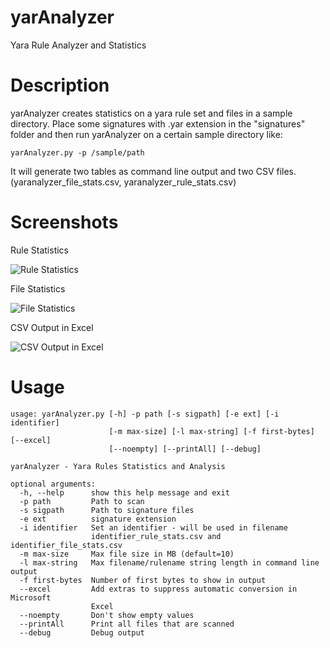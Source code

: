 # yarAnalyzer
Yara Rule Analyzer and Statistics

# Description
yarAnalyzer creates statistics on a yara rule set and files in a sample directory. Place some signatures with .yar extension in the "signatures" folder and then run yarAnalyzer on a certain sample directory like:

```yarAnalyzer.py -p /sample/path```

It will generate two tables as command line output and two CSV files. (yaranalyzer_file_stats.csv, yaranalyzer_rule_stats.csv)

# Screenshots

Rule Statistics

![Rule Statistics](/screens/screen1.png)

File Statistics

![File Statistics](/screens/screen2.png)

CSV Output in Excel

![CSV Output in Excel](/screens/screen3.png)

# Usage

```
usage: yarAnalyzer.py [-h] -p path [-s sigpath] [-e ext] [-i identifier]
                      [-m max-size] [-l max-string] [-f first-bytes] [--excel]
                      [--noempty] [--printAll] [--debug]

yarAnalyzer - Yara Rules Statistics and Analysis

optional arguments:
  -h, --help      show this help message and exit
  -p path         Path to scan
  -s sigpath      Path to signature files
  -e ext          signature extension
  -i identifier   Set an identifier - will be used in filename
                  identifier_rule_stats.csv and identifier_file_stats.csv
  -m max-size     Max file size in MB (default=10)
  -l max-string   Max filename/rulename string length in command line output
  -f first-bytes  Number of first bytes to show in output
  --excel         Add extras to suppress automatic conversion in Microsoft
                  Excel
  --noempty       Don't show empty values
  --printAll      Print all files that are scanned
  --debug         Debug output
  
```

